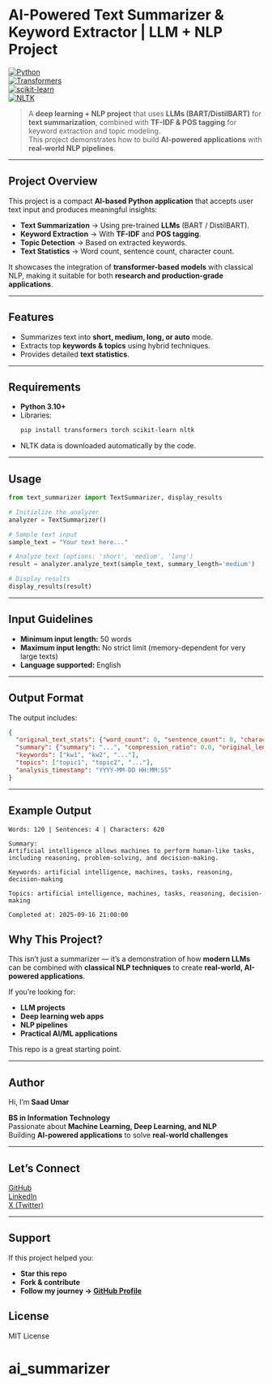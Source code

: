 # AI-Powered Text Summarizer & Keyword Extractor | LLM + NLP Project  

[![Python](https://img.shields.io/badge/Python-3.10+-blue.svg)](https://www.python.org/)  
[![Transformers](https://img.shields.io/badge/HuggingFace-Transformers-yellow.svg)](https://huggingface.co/transformers/)  
[![scikit-learn](https://img.shields.io/badge/scikit--learn-ML-orange.svg)](https://scikit-learn.org/)  
[![NLTK](https://img.shields.io/badge/NLTK-NLP-green.svg)](https://www.nltk.org/)  

> A **deep learning + NLP project** that uses **LLMs (BART/DistilBART)** for **text summarization**, combined with **TF-IDF & POS tagging** for keyword extraction and topic modeling.  
> This project demonstrates how to build **AI-powered applications** with **real-world NLP pipelines**. 

---

## Project Overview  

This project is a compact **AI-based Python application** that accepts user text input and produces meaningful insights:  
- **Text Summarization** → Using pre-trained **LLMs** (BART / DistilBART).  
- **Keyword Extraction** → With **TF-IDF** and **POS tagging**.  
- **Topic Detection** → Based on extracted keywords.  
- **Text Statistics** → Word count, sentence count, character count.  

It showcases the integration of **transformer-based models** with classical NLP, making it suitable for both **research and production-grade applications**.  

---

## Features

- Summarizes text into **short, medium, long, or auto** mode.  
- Extracts top **keywords & topics** using hybrid techniques.  
- Provides detailed **text statistics**. 

---

## Requirements

- **Python 3.10+** 
- Libraries:
  ```bash
  pip install transformers torch scikit-learn nltk
  ```
- NLTK data is downloaded automatically by the code.

---

## Usage

```python
from text_summarizer import TextSummarizer, display_results

# Initialize the analyzer
analyzer = TextSummarizer()

# Sample text input
sample_text = "Your text here..."

# Analyze text (options: 'short', 'medium', 'long')
result = analyzer.analyze_text(sample_text, summary_length='medium')

# Display results
display_results(result)
```

---

## Input Guidelines

- **Minimum input length:** 50 words  
- **Maximum input length:** No strict limit (memory-dependent for very large texts)  
- **Language supported:** English

---

## Output Format

The output includes:
```json
{
  "original_text_stats": {"word_count": 0, "sentence_count": 0, "character_count": 0},
  "summary": {"summary": "...", "compression_ratio": 0.0, "original_length": 0, "summary_length": 0},
  "keywords": ["kw1", "kw2", "..."],
  "topics": ["topic1", "topic2", "..."],
  "analysis_timestamp": "YYYY-MM-DD HH:MM:SS"
}
```

---

## Example Output

```
Words: 120 | Sentences: 4 | Characters: 620

Summary:
Artificial intelligence allows machines to perform human-like tasks, including reasoning, problem-solving, and decision-making.

Keywords: artificial intelligence, machines, tasks, reasoning, decision-making

Topics: artificial intelligence, machines, tasks, reasoning, decision-making

Completed at: 2025-09-16 21:00:00
```

## Why This Project?

This isn’t just a summarizer — it’s a demonstration of how **modern LLMs** can be combined with **classical NLP techniques** to create **real-world, AI-powered applications**.

If you’re looking for:

- **LLM projects**
- **Deep learning web apps**
- **NLP pipelines**
- **Practical AI/ML applications**

This repo is a great starting point.

---

## Author

Hi, I’m **Saad Umar**  

 **BS in Information Technology**  
Passionate about **Machine Learning, Deep Learning, and NLP**  
Building **AI-powered applications** to solve **real-world challenges**

---

## Let’s Connect

[GitHub](https://github.com/Saadumar26)  
[LinkedIn](https://www.linkedin.com/in/muhammad-saad-umar-632a4a28a/)  
[X (Twitter)](https://x.com/SaadUmar26)  

---

## Support

If this project helped you:

- **Star this repo**  
- **Fork & contribute**  
- **Follow my journey → [GitHub Profile](https://github.com/Saadumar26)**



## License

MIT License

# ai_summarizer
